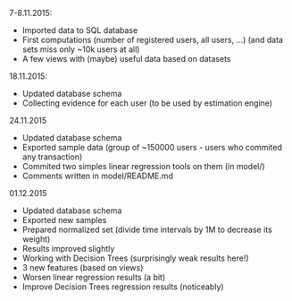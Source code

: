 7-8.11.2015:
- Imported data to SQL database
- First computations (number of registered users, all users, ...) (and data sets miss only ~10k users at all)
- A few views with (maybe) useful data based on datasets

18.11.2015:
- Updated database schema
- Collecting evidence for each user (to be used by estimation engine)

24.11.2015
- Updated database schema
- Exported sample data (group of ~150000 users - users who commited any transaction)
- Commited two simples linear regression tools on them (in model/)
- Comments written in model/README.md

01.12.2015
- Updated database schema
- Exported new samples
- Prepared normalized set (divide time intervals by 1M to decrease its weight)
- Results improved slightly
- Working with Decision Trees (surprisingly weak results here!)
- 3 new features (based on views)
- Worsen linear regression results (a bit)
- Improve Decision Trees regression results (noticeably)
